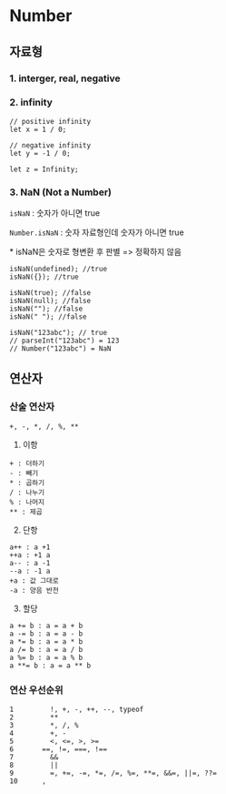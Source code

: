 # Number

## 자료형

### 1. interger, real, negative

### 2. infinity

```
// positive infinity
let x = 1 / 0;

// negative infinity
let y = -1 / 0;

let z = Infinity;
```

### 3. NaN (Not a Number)

`isNaN` : 숫자가 아니면 true

`Number.isNaN` : 숫자 자료형인데 숫자가 아니면 true

\* isNaN은 숫자로 형변환 후 판별 => 정확하지 않음

```
isNaN(undefined); //true
isNaN({}); //true

isNaN(true); //false
isNaN(null); //false
isNaN(""); //false
isNaN(" "); //false

isNaN("123abc"); // true
// parseInt("123abc") = 123
// Number("123abc") = NaN
```

## 연산자

### 산술 연산자

`+, -, *, /, %, **`

1. 이항

```
+ : 더하기
- : 빼기
* : 곱하기
/ : 나누기
% : 나머지
** : 제곱
```

2. 단항

```
a++ : a +1
++a : +1 a
a-- : a -1
--a : -1 a
+a : 값 그대로
-a : 양음 반전
```

3. 할당

```
a += b : a = a + b
a -= b : a = a - b
a *= b : a = a * b
a /= b : a = a / b
a %= b : a = a % b
a **= b : a = a ** b
```

### 연산 우선순위

```
1	      !, +, -, ++, --, typeof
2	      **
3	      *, /, %
4	      +, -
5	      <, <=, >, >=
6  	    ==, !=, ===, !==
7	      &&
8	      ||
9	      =, +=, -=, *=, /=, %=, **=, &&=, ||=, ??=
10	    ,
```
